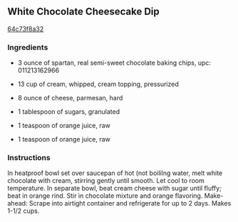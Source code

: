 ## White Chocolate Cheesecake Dip

[64c73f8a32](http://www.food.com/recipe/white-chocolate-cheesecake-dip-169719)

### Ingredients

 - 3 ounce of spartan, real semi-sweet chocolate baking chips, upc: 011213162966

 - 13 cup of cream, whipped, cream topping, pressurized

 - 8 ounce of cheese, parmesan, hard

 - 1 tablespoon of sugars, granulated

 - 1 teaspoon of orange juice, raw

 - 1 teaspoon of orange juice, raw

### Instructions

In heatproof bowl set over saucepan of hot (not boililng water, melt white chocolate with cream, stirring gently until smooth. Let cool to room temperature. In separate bowl, beat cream cheese with sugar until fluffy; beat in orange rind. Stir in chocolate mixture and orange flavoring. Make-ahead: Scrape into airtight container and refrigerate for up to 2 days. Makes 1-1/2 cups.